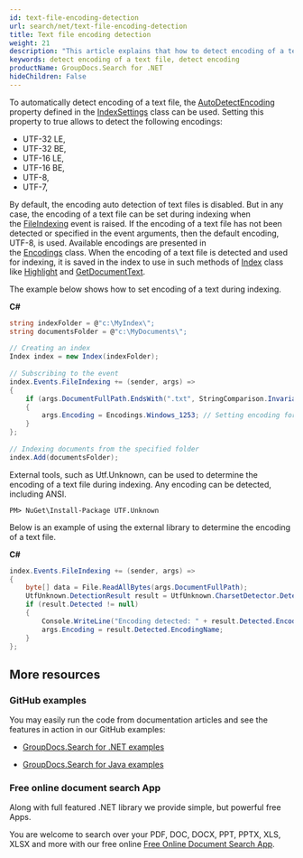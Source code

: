 ```yaml
---
id: text-file-encoding-detection
url: search/net/text-file-encoding-detection
title: Text file encoding detection
weight: 21
description: "This article explains that how to detect encoding of a text file automatically."
keywords: detect encoding of a text file, detect encoding
productName: GroupDocs.Search for .NET
hideChildren: False
---
```

To automatically detect encoding of a text file, the [AutoDetectEncoding](https://reference.groupdocs.com/net/search/groupdocs.search/indexsettings/properties/autodetectencoding) property defined in the [IndexSettings](https://reference.groupdocs.com/net/search/groupdocs.search/indexsettings) class can be used. Setting this property to true allows to detect the following encodings:

*   UTF-32 LE,
*   UTF-32 BE,
*   UTF-16 LE,
*   UTF-16 BE,
*   UTF-8,
*   UTF-7,

By default, the encoding auto detection of text files is disabled. But in any case, the encoding of a text file can be set during indexing when the [FileIndexing](https://reference.groupdocs.com/net/search/groupdocs.search.events/eventhub/events/fileindexing) event is raised. If the encoding of a text file has not been detected or specified in the event arguments, then the default encoding, UTF-8, is used. Available encodings are presented in the [Encodings](https://reference.groupdocs.com/net/search/groupdocs.search.common/encodings) class. When the encoding of a text file is detected and used for indexing, it is saved in the index to use in such methods of [Index](https://reference.groupdocs.com/net/search/groupdocs.search/index) class like [Highlight](https://reference.groupdocs.com/net/search/groupdocs.search/index/methods/highlight/index) and [GetDocumentText](https://reference.groupdocs.com/net/search/groupdocs.search/index/methods/getdocumenttext/index).

The example below shows how to set encoding of a text during indexing.

**C#**

```csharp
string indexFolder = @"c:\MyIndex\";
string documentsFolder = @"c:\MyDocuments\";
 
// Creating an index
Index index = new Index(indexFolder);
 
// Subscribing to the event
index.Events.FileIndexing += (sender, args) =>
{
    if (args.DocumentFullPath.EndsWith(".txt", StringComparison.InvariantCultureIgnoreCase))
    {
        args.Encoding = Encodings.Windows_1253; // Setting encoding for each text file
    }
};
 
// Indexing documents from the specified folder
index.Add(documentsFolder);
```

External tools, such as Utf.Unknown, can be used to determine the encoding of a text file during indexing.
Any encoding can be detected, including ANSI.

```
PM> NuGet\Install-Package UTF.Unknown
```

Below is an example of using the external library to determine the encoding of a text file.

**C#**

```csharp
index.Events.FileIndexing += (sender, args) =>
{
    byte[] data = File.ReadAllBytes(args.DocumentFullPath);
    UtfUnknown.DetectionResult result = UtfUnknown.CharsetDetector.DetectFromBytes(data);
    if (result.Detected != null)
    {
        Console.WriteLine("Encoding detected: " + result.Detected.EncodingName);
        args.Encoding = result.Detected.EncodingName;
    }
};
```

## More resources

### GitHub examples

You may easily run the code from documentation articles and see the features in action in our GitHub examples:

*   [GroupDocs.Search for .NET examples](https://github.com/groupdocs-search/GroupDocs.Search-for-.NET)
    
*   [GroupDocs.Search for Java examples](https://github.com/groupdocs-search/GroupDocs.Search-for-Java)
    

### Free online document search App

Along with full featured .NET library we provide simple, but powerful free Apps.

You are welcome to search over your PDF, DOC, DOCX, PPT, PPTX, XLS, XLSX and more with our free online [Free Online Document Search App](https://products.groupdocs.app/search).
